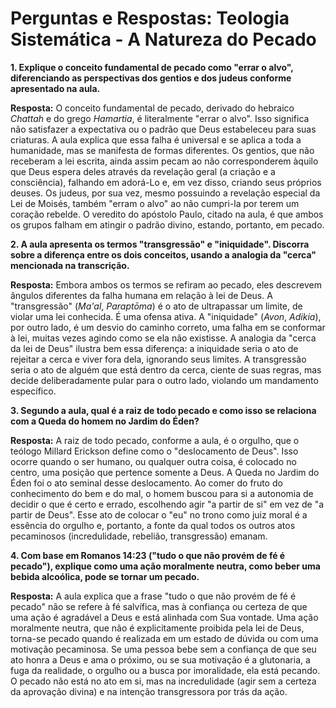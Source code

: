 # Perguntas e Respostas: Teologia Sistemática - A Natureza do Pecado

**1. Explique o conceito fundamental de pecado como "errar o alvo", diferenciando as perspectivas dos gentios e dos judeus conforme apresentado na aula.**

**Resposta:** O conceito fundamental de pecado, derivado do hebraico *Chattah* e do grego *Hamartia*, é literalmente "errar o alvo". Isso significa não satisfazer a expectativa ou o padrão que Deus estabeleceu para suas criaturas. A aula explica que essa falha é universal e se aplica a toda a humanidade, mas se manifesta de formas diferentes. Os gentios, que não receberam a lei escrita, ainda assim pecam ao não corresponderem àquilo que Deus espera deles através da revelação geral (a criação e a consciência), falhando em adorá-Lo e, em vez disso, criando seus próprios deuses. Os judeus, por sua vez, mesmo possuindo a revelação especial da Lei de Moisés, também "erram o alvo" ao não cumpri-la por terem um coração rebelde. O veredito do apóstolo Paulo, citado na aula, é que ambos os grupos falham em atingir o padrão divino, estando, portanto, em pecado.

**2. A aula apresenta os termos "transgressão" e "iniquidade". Discorra sobre a diferença entre os dois conceitos, usando a analogia da "cerca" mencionada na transcrição.**

**Resposta:** Embora ambos os termos se refiram ao pecado, eles descrevem ângulos diferentes da falha humana em relação à lei de Deus. A "transgressão" (*Ma'al*, *Paraptōma*) é o ato de ultrapassar um limite, de violar uma lei conhecida. É uma ofensa ativa. A "iniquidade" (*Avon*, *Adikia*), por outro lado, é um desvio do caminho correto, uma falha em se conformar à lei, muitas vezes agindo como se ela não existisse. A analogia da "cerca da lei de Deus" ilustra bem essa diferença: a iniquidade seria o ato de rejeitar a cerca e viver fora dela, ignorando seus limites. A transgressão seria o ato de alguém que está dentro da cerca, ciente de suas regras, mas decide deliberadamente pular para o outro lado, violando um mandamento específico.

**3. Segundo a aula, qual é a raiz de todo pecado e como isso se relaciona com a Queda do homem no Jardim do Éden?**

**Resposta:** A raiz de todo pecado, conforme a aula, é o orgulho, que o teólogo Millard Erickson define como o "deslocamento de Deus". Isso ocorre quando o ser humano, ou qualquer outra coisa, é colocado no centro, uma posição que pertence somente a Deus. A Queda no Jardim do Éden foi o ato seminal desse deslocamento. Ao comer do fruto do conhecimento do bem e do mal, o homem buscou para si a autonomia de decidir o que é certo e errado, escolhendo agir "a partir de si" em vez de "a partir de Deus". Esse ato de colocar o "eu" no trono como juiz moral é a essência do orgulho e, portanto, a fonte da qual todos os outros atos pecaminosos (incredulidade, rebelião, transgressão) emanam.

**4. Com base em Romanos 14:23 ("tudo o que não provém de fé é pecado"), explique como uma ação moralmente neutra, como beber uma bebida alcoólica, pode se tornar um pecado.**

**Resposta:** A aula explica que a frase "tudo o que não provém de fé é pecado" não se refere à fé salvífica, mas à confiança ou certeza de que uma ação é agradável a Deus e está alinhada com Sua vontade. Uma ação moralmente neutra, que não é explicitamente proibida pela lei de Deus, torna-se pecado quando é realizada em um estado de dúvida ou com uma motivação pecaminosa. Se uma pessoa bebe sem a confiança de que seu ato honra a Deus e ama o próximo, ou se sua motivação é a glutonaria, a fuga da realidade, o orgulho ou a busca por imoralidade, ela está pecando. O pecado não está no ato em si, mas na incredulidade (agir sem a certeza da aprovação divina) e na intenção transgressora por trás da ação. 